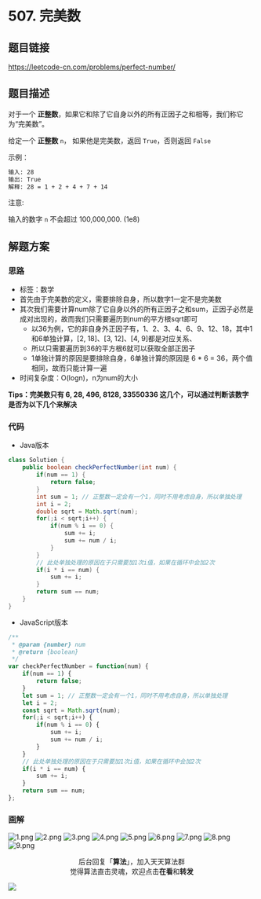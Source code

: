 # 507. 完美数

## 题目链接

https://leetcode-cn.com/problems/perfect-number/

## 题目描述

对于一个 **正整数**，如果它和除了它自身以外的所有正因子之和相等，我们称它为“完美数”。

给定一个 **正整数** `n`， 如果他是完美数，返回 `True`，否则返回 `False`

示例：

```bash
输入: 28
输出: True
解释: 28 = 1 + 2 + 4 + 7 + 14
```

注意:

输入的数字 `n` 不会超过 100,000,000. (1e8)


## 解题方案

### 思路

- 标签：数学
- 首先由于完美数的定义，需要排除自身，所以数字1一定不是完美数
- 其次我们需要计算num除了它自身以外的所有正因子之和sum，正因子必然是成对出现的，故而我们只需要遍历到num的平方根sqrt即可
  - 以36为例，它的非自身外正因子有，1、2、3、4、6、9、12、18，其中1和6单独计算，[2, 18]、[3, 12]、[4, 9]都是对应关系、
  - 所以只需要遍历到36的平方根6就可以获取全部正因子
  - 1单独计算的原因是要排除自身，6单独计算的原因是 6 * 6 = 36，两个值相同，故而只能计算一遍
- 时间复杂度：O(logn)，n为num的大小

**Tips：完美数只有 6, 28, 496, 8128, 33550336 这几个，可以通过判断该数字是否为以下几个来解决**

### 代码

- Java版本

```Java
class Solution {
    public boolean checkPerfectNumber(int num) {
        if(num == 1) {
            return false;
        }
        int sum = 1; // 正整数一定会有一个1，同时不用考虑自身，所以单独处理
        int i = 2;
        double sqrt = Math.sqrt(num);
        for(;i < sqrt;i++) {
            if(num % i == 0) {
                sum += i;
                sum += num / i;
            }
        }
        // 此处单独处理的原因在于只需要加1次i值，如果在循环中会加2次
        if(i * i == num) {
            sum += i;
        }
        return sum == num;
    }
}
```

- JavaScript版本

```JavaScript
/**
 * @param {number} num
 * @return {boolean}
 */
var checkPerfectNumber = function(num) {
    if(num == 1) {
        return false;
    }
    let sum = 1; // 正整数一定会有一个1，同时不用考虑自身，所以单独处理
    let i = 2;
    const sqrt = Math.sqrt(num);
    for(;i < sqrt;i++) {
        if(num % i == 0) {
            sum += i;
            sum += num / i;
        }
    }
    // 此处单独处理的原因在于只需要加1次i值，如果在循环中会加2次
    if(i * i == num) {
        sum += i;
    }
    return sum == num;
};
```


### 画解

![1.png](https://i.loli.net/2019/07/20/5d327a1cc029684057.png)
![2.png](https://i.loli.net/2019/07/20/5d328459e434282990.png)
![3.png](https://i.loli.net/2019/07/20/5d327a1d301c694842.png)
![4.png](https://i.loli.net/2019/07/20/5d327a1d4610a30068.png)
![5.png](https://i.loli.net/2019/07/20/5d327a1d4d48399097.png)
![6.png](https://i.loli.net/2019/07/20/5d327a1d3fe1393361.png)
![7.png](https://i.loli.net/2019/07/20/5d327a1eb40d321721.png)
![8.png](https://i.loli.net/2019/07/20/5d327a1f07d9793501.png)
![9.png](https://i.loli.net/2019/07/20/5d327a1edad5f48725.png)

<span style="display:block;text-align:center;">后台回复「<strong>算法</strong>」，加入天天算法群</span>
<span style="display:block;text-align:center;">觉得算法直击灵魂，欢迎点击<strong>在看</strong>和<strong>转发</strong></span>

![](https://i.loli.net/2019/05/20/5ce23b33cc01d73486.gif)